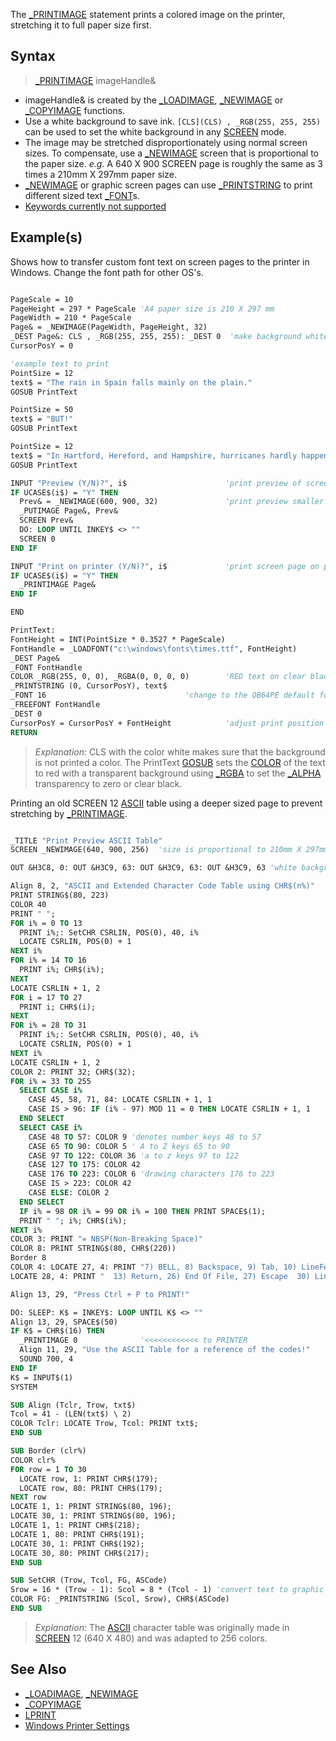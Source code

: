 The [_PRINTIMAGE](_PRINTIMAGE) statement prints a colored image on the printer, stretching it to full paper size first.

## Syntax
 
> [_PRINTIMAGE](_PRINTIMAGE) imageHandle&

* imageHandle& is created by the [_LOADIMAGE](_LOADIMAGE), [_NEWIMAGE](_NEWIMAGE) or [_COPYIMAGE](_COPYIMAGE) functions.
* Use a white background to save ink. `[CLS](CLS) , _RGB(255, 255, 255)` can be used to set the white background in any [SCREEN](SCREEN) mode.
* The image may be stretched disproportionately using normal screen sizes. To compensate, use a [_NEWIMAGE](_NEWIMAGE) screen that is proportional to the paper size. *e.g.* A 640 X 900 SCREEN page is roughly the same as 3 times a 210mm X 297mm paper size.
* [_NEWIMAGE](_NEWIMAGE) or graphic screen pages can use [_PRINTSTRING](_PRINTSTRING) to print different sized text [_FONT](_FONT)s.
* [Keywords currently not supported](Keywords-currently-not-supported-by-QB64)

## Example(s)

Shows how to transfer custom font text on screen pages to the printer in Windows. Change the font path for other OS's.

```vb

PageScale = 10
PageHeight = 297 * PageScale 'A4 paper size is 210 X 297 mm
PageWidth = 210 * PageScale
Page& = _NEWIMAGE(PageWidth, PageHeight, 32)
_DEST Page&: CLS , _RGB(255, 255, 255): _DEST 0  'make background white to save ink!
CursorPosY = 0

'example text to print
PointSize = 12
text$ = "The rain in Spain falls mainly on the plain."
GOSUB PrintText  

PointSize = 50
text$ = "BUT!"
GOSUB PrintText

PointSize = 12
text$ = "In Hartford, Hereford, and Hampshire, hurricanes hardly happen."
GOSUB PrintText

INPUT "Preview (Y/N)?", i$                      'print preview of screen (optional)
IF UCASE$(i$) = "Y" THEN
  Prev& = _NEWIMAGE(600, 900, 32)               'print preview smaller image
  _PUTIMAGE Page&, Prev&
  SCREEN Prev&
  DO: LOOP UNTIL INKEY$ <> ""
  SCREEN 0
END IF

INPUT "Print on printer (Y/N)?", i$             'print screen page on printer
IF UCASE$(i$) = "Y" THEN
  _PRINTIMAGE Page&
END IF

END

PrintText:
FontHeight = INT(PointSize * 0.3527 * PageScale)
FontHandle = _LOADFONT("c:\windows\fonts\times.ttf", FontHeight)
_DEST Page&
_FONT FontHandle
COLOR _RGB(255, 0, 0), _RGBA(0, 0, 0, 0)        'RED text on clear black background
_PRINTSTRING (0, CursorPosY), text$
_FONT 16                               'change to the QB64PE default font to free it
_FREEFONT FontHandle
_DEST 0
CursorPosY = CursorPosY + FontHeight            'adjust print position down 
RETURN 

```

> *Explanation:* CLS with the color white makes sure that the background is not printed a color. The PrintText [GOSUB](GOSUB) sets the [COLOR](COLOR) of the text to red with a transparent background using [_RGBA](_RGBA) to set the [_ALPHA](_ALPHA) transparency to zero or clear black.

Printing an old SCREEN 12 [ASCII](ASCII) table using a deeper sized page to prevent stretching by [_PRINTIMAGE](_PRINTIMAGE).

```vb

_TITLE "Print Preview ASCII Table"
SCREEN _NEWIMAGE(640, 900, 256)  'size is proportional to 210mm X 297mm(8-1/2 X 11) paper

OUT &H3C8, 0: OUT &H3C9, 63: OUT &H3C9, 63: OUT &H3C9, 63 'white background saves ink! 

Align 8, 2, "ASCII and Extended Character Code Table using CHR$(n%)"
PRINT STRING$(80, 223)
COLOR 40 
PRINT " ";
FOR i% = 0 TO 13
  PRINT i%;: SetCHR CSRLIN, POS(0), 40, i%
  LOCATE CSRLIN, POS(0) + 1
NEXT i%
FOR i% = 14 TO 16
  PRINT i%; CHR$(i%);
NEXT
LOCATE CSRLIN + 1, 2
FOR i = 17 TO 27
  PRINT i; CHR$(i);
NEXT
FOR i% = 28 TO 31
  PRINT i%;: SetCHR CSRLIN, POS(0), 40, i%
  LOCATE CSRLIN, POS(0) + 1
NEXT i%
LOCATE CSRLIN + 1, 2
COLOR 2: PRINT 32; CHR$(32);
FOR i% = 33 TO 255
  SELECT CASE i%
    CASE 45, 58, 71, 84: LOCATE CSRLIN + 1, 1
    CASE IS > 96: IF (i% - 97) MOD 11 = 0 THEN LOCATE CSRLIN + 1, 1
  END SELECT
  SELECT CASE i%
    CASE 48 TO 57: COLOR 9 'denotes number keys 48 to 57
    CASE 65 TO 90: COLOR 5 ' A to Z keys 65 to 90
    CASE 97 TO 122: COLOR 36 'a to z keys 97 to 122
    CASE 127 TO 175: COLOR 42
    CASE 176 TO 223: COLOR 6 'drawing characters 176 to 223
    CASE IS > 223: COLOR 42
    CASE ELSE: COLOR 2
  END SELECT
  IF i% = 98 OR i% = 99 OR i% = 100 THEN PRINT SPACE$(1);
  PRINT " "; i%; CHR$(i%);
NEXT i%
COLOR 3: PRINT "= NBSP(Non-Breaking Space)"
COLOR 8: PRINT STRING$(80, CHR$(220))
Border 8
COLOR 4: LOCATE 27, 4: PRINT "7) BELL, 8) Backspace, 9) Tab, 10) LineFeed(printer), 12) FormFeed(printer)"
LOCATE 28, 4: PRINT "  13) Return, 26) End Of File, 27) Escape  30) Line up, 31) Line down "

Align 13, 29, "Press Ctrl + P to PRINT!"

DO: SLEEP: K$ = INKEY$: LOOP UNTIL K$ <> ""
Align 13, 29, SPACE$(50)
IF K$ = CHR$(16) THEN
  _PRINTIMAGE 0              '<<<<<<<<<<<< to PRINTER
  Align 11, 29, "Use the ASCII Table for a reference of the codes!"
  SOUND 700, 4
END IF
K$ = INPUT$(1)
SYSTEM

SUB Align (Tclr, Trow, txt$)
Tcol = 41 - (LEN(txt$) \ 2)
COLOR Tclr: LOCATE Trow, Tcol: PRINT txt$;
END SUB

SUB Border (clr%)
COLOR clr%
FOR row = 1 TO 30
  LOCATE row, 1: PRINT CHR$(179);
  LOCATE row, 80: PRINT CHR$(179);
NEXT row
LOCATE 1, 1: PRINT STRING$(80, 196);
LOCATE 30, 1: PRINT STRING$(80, 196);
LOCATE 1, 1: PRINT CHR$(218);
LOCATE 1, 80: PRINT CHR$(191);
LOCATE 30, 1: PRINT CHR$(192);
LOCATE 30, 80: PRINT CHR$(217);
END SUB

SUB SetCHR (Trow, Tcol, FG, ASCode)
Srow = 16 * (Trow - 1): Scol = 8 * (Tcol - 1) 'convert text to graphic coordinates
COLOR FG: _PRINTSTRING (Scol, Srow), CHR$(ASCode)
END SUB 

```

> *Explanation:* The [ASCII](ASCII) character table was originally made in [SCREEN](SCREEN) 12 (640 X 480) and was adapted to 256 colors.

## See Also

* [_LOADIMAGE](_LOADIMAGE), [_NEWIMAGE](_NEWIMAGE)
* [_COPYIMAGE](_COPYIMAGE)
* [LPRINT](LPRINT)
* [Windows Printer Settings](Windows-Printer-Settings)
